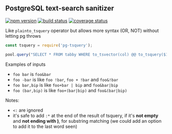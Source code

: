 ## PostgreSQL text-search sanitizer

[![npm version][npm-image]][npm-url]
[![build status][travis-image]][travis-url]
[![coverage status][codecov-image]][codecov-url]

Like `plainto_tsquery` operator but allows more syntax (OR, NOT) without letting pg throws 

```js
const tsquery = require('pg-tsquery');

pool.query("SELECT * FROM tabby WHERE to_tsvector(col) @@ to_tsquery($1)", [tsquery(str)])

```

Examples of inputs

- `foo bar` is `foo&bar`
- `foo -bar` is like `foo !bar`, `foo + !bar` and `foo&!bar`
- `foo bar,bip` is like `foo+bar | bip` and `foo&bar|bip`
- `foo (bar,bip)` is like `foo+(bar|bip)` and `foo&(bar|bip)`

Notes:
- `<:` are ignored
- it's safe to add `:*` at the end of the result of tsquery, if it's **not empty** and **not ending with )**, for substring matching (we could add an option to add it to the last word seen)


[npm-image]: https://img.shields.io/npm/v/pg-tsquery.svg?style=flat-square
[npm-url]: https://www.npmjs.com/package/pg-tsquery
[travis-image]: https://img.shields.io/travis/caub/pg-tsquery.svg?style=flat-square
[travis-url]: https://travis-ci.org/caub/pg-tsquery
[codecov-image]: https://img.shields.io/codecov/c/github/caub/pg-tsquery.svg?style=flat-square
[codecov-url]: https://codecov.io/gh/caub/pg-tsquery